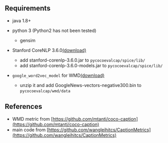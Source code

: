## Requirements
- java 1.8+
- python 3 (Python2 has not been tested)
    - gensim
- Stanford CoreNLP 3.6.0[(download)](http://nlp.stanford.edu/software/stanford-corenlp-full-2015-12-09.zip)
    - add stanford-corenlp-3.6.0.jar to `pycocoevalcap/spice/lib/`
    - add stanford-corenlp-3.6.0-models.jar to `pycocoevalcap/spice/lib/`

- `google_word2vec_model` for WMD[(download)](https://docs.google.com/uc?export=download&id=0B7XkCwpI5KDYNlNUTTlSS21pQmM)
    - unzip it and add GoogleNews-vectors-negative300.bin to `pycocoevalcap/wmd/data`

## References
- WMD metric from [https://github.com/mtanti/coco-caption](https://github.com/mtanti/coco-caption)
- main code from [https://github.com/wangleihitcs/CaptionMetrics](https://github.com/wangleihitcs/CaptionMetrics)
